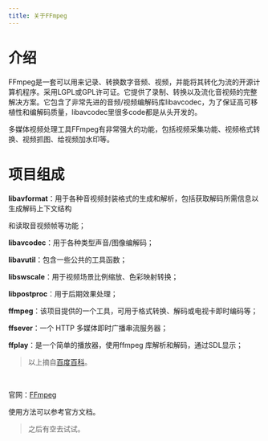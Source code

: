 ```yaml
---
title: 关于FFmpeg
---
```


# 介绍

FFmpeg是一套可以用来记录、转换数字音频、视频，并能将其转化为流的开源计算机程序。采用LGPL或GPL许可证。它提供了录制、转换以及流化音视频的完整解决方案。它包含了非常先进的音频/视频编解码库libavcodec，为了保证高可移植性和编解码质量，libavcodec里很多code都是从头开发的。

多媒体视频处理工具FFmpeg有非常强大的功能，包括视频采集功能、视频格式转换、视频抓图、给视频加水印等。

# 项目组成

**libavformat**：用于各种音视频封装格式的生成和解析，包括获取解码所需信息以生成解码上下文结构

和读取音视频帧等功能；

**libavcodec**：用于各种类型声音/图像编解码；

**libavutil**：包含一些公共的工具函数；

**libswscale**：用于视频场景比例缩放、色彩映射转换；

**libpostproc**：用于后期效果处理；

**ffmpeg**：该项目提供的一个工具，可用于格式转换、解码或电视卡即时编码等；

**ffsever**：一个 HTTP 多媒体即时广播串流服务器；

**ffplay**：是一个简单的播放器，使用ffmpeg 库解析和解码，通过SDL显示；

> 以上摘自[百度百科](https://baike.baidu.com/item/ffmpeg/2665727)。

​    

官网：[FFmpeg](http://ffmpeg.org/)

使用方法可以参考官方文档。

> 之后有空去试试。